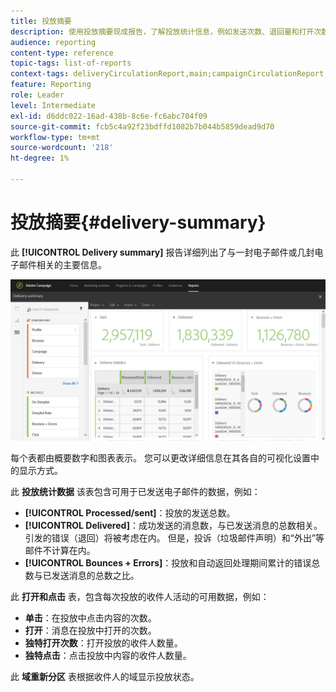 ```yaml
---
title: 投放摘要
description: 使用投放摘要现成报告，了解投放统计信息，例如发送次数、退回量和打开次数。
audience: reporting
content-type: reference
topic-tags: list-of-reports
context-tags: deliveryCirculationReport,main;campaignCirculationReport,main;programCirculationReport,main
feature: Reporting
role: Leader
level: Intermediate
exl-id: d6ddc022-16ad-438b-8c6e-fc6abc704f09
source-git-commit: fcb5c4a92f23bdffd1082b7b044b5859dead9d70
workflow-type: tm+mt
source-wordcount: '218'
ht-degree: 1%

---
```


# 投放摘要{#delivery-summary}

此 **[!UICONTROL Delivery summary]** 报告详细列出了与一封电子邮件或几封电子邮件相关的主要信息。

![](assets/campaign_reports_1.png)

每个表都由概要数字和图表表示。 您可以更改详细信息在其各自的可视化设置中的显示方式。

此 **投放统计数据** 该表包含可用于已发送电子邮件的数据，例如：

* **[!UICONTROL Processed/sent]**：投放的发送总数。
* **[!UICONTROL Delivered]**：成功发送的消息数，与已发送消息的总数相关。 引发的错误（退回）将被考虑在内。 但是，投诉（垃圾邮件声明）和“外出”等邮件不计算在内。
* **[!UICONTROL Bounces + Errors]**：投放和自动返回处理期间累计的错误总数与已发送消息的总数之比。

此 **打开和点击** 表，包含每次投放的收件人活动的可用数据，例如：

* **单击**：在投放中点击内容的次数。
* **打开**：消息在投放中打开的次数。
* **独特打开次数**：打开投放的收件人数量。
* **独特点击**：点击投放中内容的收件人数量。

此 **域重新分区** 表根据收件人的域显示投放状态。
